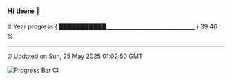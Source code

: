 ### Hi there 👋

⏳ Year progress { ███████████▁▁▁▁▁▁▁▁▁▁▁▁▁▁▁▁▁▁▁ } 39.46 %

---

⏰ Updated on Sun, 25 May 2025 01:02:50 GMT

![Progress Bar CI](https://github.com/Shyam-Makwana/GitHub-Actions-Demo/workflows/Progress%20Bar%20CI/badge.svg)
